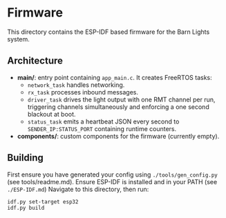 # Firmware

This directory contains the ESP-IDF based firmware for the Barn Lights system.

## Architecture

- **main/**: entry point containing `app_main.c`. It creates FreeRTOS tasks:
  - `network_task` handles networking.
  - `rx_task` processes inbound messages.
  - `driver_task` drives the light output with one RMT channel per run, triggering channels simultaneously and enforcing a one second blackout at boot.
  - `status_task` emits a heartbeat JSON every second to `SENDER_IP:STATUS_PORT` containing runtime counters.
- **components/**: custom components for the firmware (currently empty).

## Building

First ensure you have generated your config using `./tools/gen_config.py` (see tools/readme.md).
Ensure ESP-IDF is installed and in your PATH (see `./ESP-IDF.md`)
Navigate to this directory, then run:

```
idf.py set-target esp32
idf.py build
```